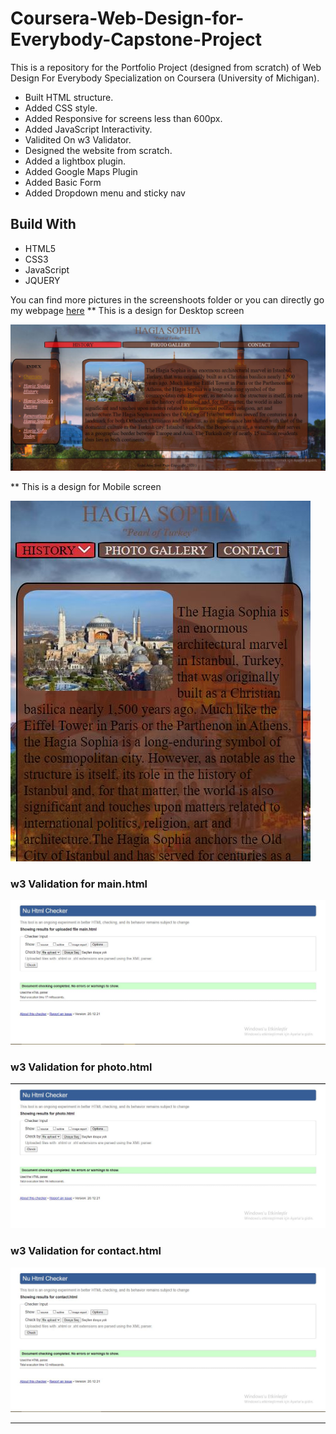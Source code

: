 
  <h1>Coursera-Web-Design-for-Everybody-Capstone-Project</h1>
  <p>This is a repository for the Portfolio Project (designed from scratch) of Web Design For Everybody Specialization on Coursera (University of Michigan).</p>

  <ul>
    <li>Built HTML structure.</li>
    <li>Added CSS style.</li>
    <li>Added Responsive for screens less than 600px.</li>
    <li>Added JavaScript Interactivity.</li>
    <li>Validited On w3 Validator.</li>
    <li>Designed the website from scratch.</li>
    <li>Added a lightbox plugin.</li>
    <li>Added Google Maps Plugin</li>
    <li>Added  Basic Form</li>
    <li>Added Dropdown menu and sticky nav</li>

  </ul>
  <h2>Build With</h2>
  <ul>
    <li>HTML5</li>
    <li>CSS3</li>
    <li>JavaScript</li>
    <li>JQUERY</li>
  </ul>
  You can find more pictures in the screenshoots folder or you can directly go my webpage <a href="http://cobaninsayfasi.byethost3.com/HTML/main.html">here</a>
  ** This is a design for Desktop screen


  ![Desktop-design](https://github.com/arascoban/arasyesilcoursera/blob/main/Screenshoots/main.JPG)


  ** This is a design for Mobile screen


  ![Mobile-view](https://github.com/arascoban/arasyesilcoursera/blob/main/Screenshoots/main2.JPG)


  ### w3 Validation for main.html
![w3validator](https://github.com/arascoban/arasyesilcoursera/blob/main/Validator/main.JPG)
  ### w3 Validation for photo.html
![w3validator](https://github.com/arascoban/arasyesilcoursera/blob/main/Validator/photo.JPG)
  ### w3 Validation for contact.html
![w3validator](https://github.com/arascoban/arasyesilcoursera/blob/main/Validator/contact.JPG)

---
